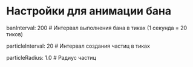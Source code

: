 # Настройки для анимации бана
banInterval: 200 # Интервал выполнения бана в тиках (1 секунда = 20 тиков)


particleInterval: 20 # Интервал создания частиц в тиках


particleRadius: 1.0 # Радиус частиц
